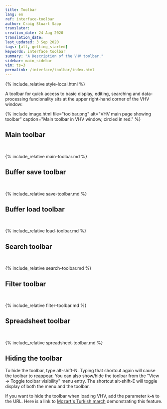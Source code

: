 ```yaml
---
title: Toolbar
lang: en
ref: interface-toolbar
author: Craig Stuart Sapp
translator: 
creation_date: 24 Aug 2020
translation_date: 
last_updated: 3 Sep 2020
tags: [all, getting_started]
keywords: interface toolbar
summary: "A Description of the VHV toolbar."
sidebar: main_sidebar
vim: ts=3
permalink: /interface/toolbar/index.html
---
```


{% include_relative style-local.html %}

A toolbar for quick access to basic display, editing, searching and
data-processing funcionality sits at the upper right-hand corner of
the VHV window:

{% include image.html
	file="toolbar.png"
	alt="VHV main page showing toolbar"
	caption="Main toolbar in VHV window, circled in red."
%}



## Main toolbar ##

<br>

{% include_relative main-toolbar.md %}



## Buffer save toolbar ##

<br>

{% include_relative save-toolbar.md %}



## Buffer load toolbar ##

<br>

{% include_relative load-toolbar.md %}



## Search toolbar ##

<br>

{% include_relative search-toolbar.md %}



## Filter toolbar ##

<br>

{% include_relative filter-toolbar.md %}



## Spreadsheet toolbar ##

<br>

{% include_relative spreadsheet-toolbar.md %}



## Hiding the toolbar ##

To hide the toolbar, type <span class="keypress">alt-shift-N</span>.
Typing that shortcut again will cause the toolbar to reappear.  You
can also show/hide the toolbar from the "View &rarr; Toggle toolbar
visibility" menu entry.  The shortcut <span
class="keypress">alt-shift-E</span> will toggle display of both the
menu and the toolbar.

If you want to hide the toolbar when loading VHV, add the parameter
<code class="mine">k=N</code> to the URL.  Here is a link to <a
target="_blank"
href="https://verovio.humdrum.org?file=mozart/sonatas/sonata11-3.krn&k=eyN">Mozart's
Turkish march</a> demonstrating this feature.




